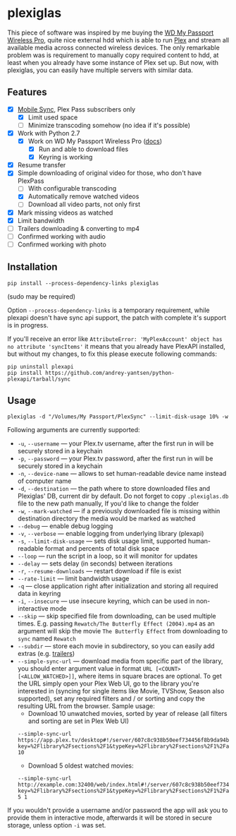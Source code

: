 # plexiglas

This piece of software was inspired by me buying the [WD My Passport Wireless Pro](https://www.wdc.com/products/portable-storage/my-passport-wireless-pro.html),
quite nice external hdd which is able to run [Plex](https://plex.tv) and stream all available
media across connected wireless devices. The only remarkable problem was is requirement
to manually copy required content to hdd, at least when you already have some instance
of Plex set up. But now, with plexiglas, you can easily have multiple servers with similar data.

## Features

* [X] [Mobile Sync](https://support.plex.tv/articles/201082477-quick-guide-to-mobile-sync/), Plex Pass subscribers only
    * [X] Limit used space
    * [ ] Minimize transcoding somehow (no idea if it's possible)
* [X] Work with Python 2.7
    * [X] Work on WD My Passport Wireless Pro ([docs](https://github.com/andrey-yantsen/plexiglas/wiki/Running-from-WD-My-Passport-Wireless-Pro))
        * [X] Run and able to download files
        * [X] Keyring is working
* [X] Resume transfer
* [X] Simple downloading of original video for those, who don't have PlexPass
    * [ ] With configurable transcoding
    * [X] Automatically remove watched videos
    * [ ] Download all video parts, not only first
* [X] Mark missing videos as watched
* [X] Limit bandwidth
* [ ] Trailers downloading & converting to mp4
* [ ] Confirmed working with audio
* [ ] Confirmed working with photo

## Installation

```
pip install --process-dependency-links plexiglas
```

(sudo may be required)

Option `--process-dependency-links` is a temporary requirement, while plexapi doesn't have sync api
support, the patch with complete it's support is in progress.

If you'll receive an error like `AttributeError: 'MyPlexAccount' object has no attribute 'syncItems'`
it means that you already have PlexAPI installed, but without my changes, to fix this please execute
following commands:

```
pip uninstall plexapi
pip install https://github.com/andrey-yantsen/python-plexapi/tarball/sync
```


## Usage

```
plexiglas -d "/Volumes/My Passport/PlexSync" --limit-disk-usage 10% -w
```

Following arguments are currently supported:

* `-u`, `--username` — your Plex.tv username, after the first run in will be securely stored in a keychain
* `-p`, `--password` — your Plex.tv password, after the first run in will be securely stored in a keychain
* `-n`, `--device-name` — allows to set human-readable device name instead of computer name
* `-d`, `--destination` — the path where to store downloaded files and Plexiglas' DB, current dir by default. Do not
    forget to copy `.plexiglas.db` file to the new path manually, If you'd like to change the folder
* `-w`, `--mark-watched` — if a previously downloaded file is missing within destination directory the media would be
    marked as watched
* `--debug` — enable debug logging
* `-v`, `--verbose` — enable logging from underlying library (plexapi)
* `-s`, `--limit-disk-usage` — sets disk usage limit, supported human-readable format and percents of total disk space
* `--loop` — run the script in a loop, so it will monitor for updates
* `--delay` — sets delay (in seconds) between iterations
* `-r`, `--resume-downloads` — restart download if file is exist
* `--rate-limit` — limit bandwidth usage
* `-q` — close application right after initialization and storing all required data in keyring
* `-i`, `--insecure` — use insecure keyring, which can be used in non-interactive mode
* `--skip` — skip specified file from downloading, can be used multiple times. E.g. passing `Rewatch/The Butterfly Effect (2004).mp4`
    as an argument will skip the movie `The Butterfly Effect` from downloading to `sync` named `Rewatch`
* `--subdir` — store each movie in subdirectory, so you can easily add extras (e.g. [trailers](https://github.com/andrey-yantsen/plexiglas/wiki/Downloading-trailers))
* `--simple-sync-url` — download media from specific part of the library, you should enter argument value in format `URL [<COUNT> [<ALLOW_WATCHED>]]`, where items in square braces are optional.
    To get the URL simply open your Plex Web UI, go to the library you're interested in (syncing for single items like
    Movie, TVShow, Season also supported), set any required filters and / or sorting and copy the resulting URL from the
    browser. Sample usage:
    * Download 10 unwatched movies, sorted by year of release (all filters and sorting are set in Plex Web UI)
    ```
    --simple-sync-url https://app.plex.tv/desktop#!/server/607c8c938b50eef734456f8b9da94b5d02339ce5?key=%2Flibrary%2Fsections%2F1&typeKey=%2Flibrary%2Fsections%2F1%2Fall%3Ftype%3D1&save=1&limit=&sort=year%3Adesc 10
    ```
    * Download 5 oldest watched movies:
    ```
    --simple-sync-url http://example.com:32400/web/index.html#!/server/607c8c938b50eef734456f8b9da94b5d02339ce5?key=%2Flibrary%2Fsections%2F1&typeKey=%2Flibrary%2Fsections%2F1%2Fall%3Ftype%3D1&customFilter=1&save=1&sort=lastViewedAt&filters=unwatched%21%3D1 5 1
    ```

If you wouldn't provide a username and/or password the app will ask you to provide them in interactive mode, afterwards
it will be stored in secure storage, unless option `-i` was set.
